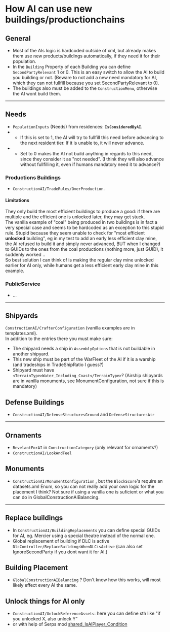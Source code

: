 # How AI can use new buildings/productionchains

## General
- Most of the AIs logic is hardcoded outside of xml, but already makes them use new products/buildings automatically, if they need it for their population.  
- In the `Building` Property of each Building you can define `SecondPartyRelevant` 1 or 0. This is an easy switch to allow the AI to build you building or not. (Beware to not add a new need mandatory for AI, which they can not fullfill because you set SecondPartyRelevant to 0).  
- The buildings also must be added to the `ConstructiomMenu`, otherwise the AI wont build them.

---

## Needs
- `PopulationInputs` (Needs) from residences: **`IsConsideredByAI`**. 
- - If this is set to 1, the AI will try to fullfill this need before advancing to the next resident tier. If it is unable to, it will never advance. 
- - Set to 0 makes the AI not build anything in regards to this need, since they consider it as "not needed". (I think they will also advance without fullfilling it, even if humans mandatory need it to advance?)


### Productions Buildings
- `ConstructionAI/TradeRules/OverProduction`.

#### Limitations
They only build the most efficient buildings to produce a good: if there are multiple and the efficient one is unlocked later, they may get stuck.  
The vanilla example of "coal" being produced in two buildings is in fact a very special case and seems to be hardcoded as an exception to this stupid rule. Stupid because they seem unable to check for "most efficient **unlocked** building", eg in my test to add an early less efficient clay mine, the AI refused to build it and simply never advanced, BUT when I changed to GUIDs to the ones from the coal productions (nothing more, just GUID), it suddenly worked ..  
So best solution I can think of is making the regular clay mine unlocked earlier for AI only, while humans get a less efficient early clay mine in this example.  

### PublicService
- ...

---

## Shipyards
`ConstructionAI/CrafterConfiguration` (vanilla examples are in templates.xml).  
In addition to the entries there you must make sure:  
- The shipyard needs a ship in `AssemblyOptions` that is not buildable in another shipyard.
- This new ship must be part of the WarFleet of the AI if it is a warship (and tradeships in TradeShipRatio I guess?)
- Shipyard must have `<TerrainType>Water_Including_Coast</TerrainType>`? (Airship shipyards are in vanilla monuments, see MonumentConfiguration, not sure if this is mandatory)

## Defense Buildings
- `ConstructionAI/DefenseStructuresGround` and `DefenseStructuresAir`

---

## Ornaments
- `RevelantForAI` in `ConstructionCategory` (only relevant for ornaments?)
- `ConstructionAI/LookAndFeel`

## Monuments
- `ConstructionAI/MonumentConfiguration` , but the `BlockScore`'s require an datasets.xml Enum, so you can not really add your own logic for the placement I think? Not sure if using a vanilla one is suficient or what you can do in GlobalConstructionAIBalancing.

---

## Replace buildings
- In `ConstructionAI/BuildingReplacements` you can define special GUIDs for AI, eg. Mercier using a special theatre instead of the normal one.
- Global replacement of building if DLC is active `DlcController/ReplaceBuildingsWhenDLCisActive` (can also set IgnoreSecondParty if you dont want it for AI.)

## Building Placement
- `GlobalConstructionAIBalancing` ? Don't know how this works, will most likely effect every AI the same.

## Unlock things for AI only
- `ConstructionAI/UnlockReferenceAssets`: here you can define sth like "if you unlocked X, also unlock Y"
- or with help of Serps mod [shared_IsAIPlayer_Condition](https://github.com/Serpens66/Anno-1800-SharedMods-for-Modders-/tree/main/shared_IsAIPlayer_Condition)
